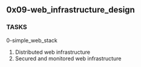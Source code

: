 ## 0x09-web_infrastructure_design

### TASKS
0-simple_web_stack
1. Distributed web infrastructure
2. Secured and monitored web infrastructure
